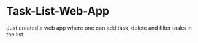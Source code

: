 # Task-List-Web-App
Just created a web app where one can add task, delete and filter tasks in the list.
